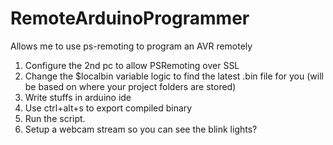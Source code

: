 # RemoteArduinoProgrammer
Allows me to use ps-remoting to program an AVR remotely

1. Configure the 2nd pc to allow PSRemoting over SSL
2. Change the $localbin variable logic to find the latest .bin file for you (will be based on where your project folders are stored)
3. Write stuffs in arduino ide
4. Use ctrl+alt+s to export compiled binary
5. Run the script.
6. Setup a webcam stream so you can see the blink lights?
